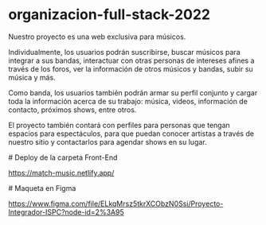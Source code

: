 ﻿# organizacion-full-stack-2022

Nuestro proyecto es una web exclusiva para músicos.

Individualmente, los usuarios podrán suscribirse, buscar músicos para integrar a sus bandas, interactuar con otras personas de intereses afines a través de los foros, ver la información de otros músicos y bandas, subir su música y más.

Como banda, los usuarios también podrán armar su perfil conjunto y cargar toda la información acerca de su trabajo: música, videos, información de contacto, próximos shows, entre otros.

El proyecto también contará con perfiles para personas que tengan espacios para espectáculos, para que puedan conocer artistas a través de nuestro sitio y contactarlos para agendar shows en su lugar.

﻿# Deploy de la carpeta Front-End
 
https://match-music.netlify.app/

﻿# Maqueta en Figma
 
 https://www.figma.com/file/ELkqMrsz5tkrXCObzN0Ssi/Proyecto-Integrador-ISPC?node-id=2%3A95
